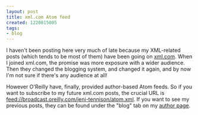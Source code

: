 ```yaml
---
layout: post
title: xml.com Atom feed
created: 1220815005
tags:
- blog
---
```

I haven't been posting here very much of late because my XML-related posts (which tends to be most of them) have been going on [xml.com][1]. When I joined xml.com, the promise was more exposure with a wider audience. Then they changed the blogging system, and changed it again, and by now I'm not sure if there's any audience at all!

[1]: http://www.xml.com/ "O'Reilly: xml.com"

However O'Reilly have, finally, provided author-based Atom feeds. So if you want to subscribe to my future xml.com posts, the crucial URL is [feed://broadcast.oreilly.com/jeni-tennison/atom.xml][2]. If you want to see my previous posts, they can be found under the "blog" tab on my [author page][3].

[2]: feed://broadcast.oreilly.com/jeni-tennison/atom.xml "O'Reilly Broadcast: Jeni Tennison: Atom feed"
[3]: http://www.oreillynet.com/pub/au/3407 "O'Reilly Author: Jeni Tennison"

<!--break-->
